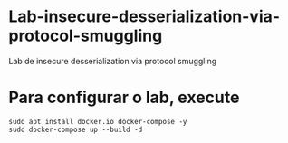 # Lab-insecure-desserialization-via-protocol-smuggling
Lab de insecure desserialization via protocol smuggling

# Para configurar o lab, execute
```
sudo apt install docker.io docker-compose -y
sudo docker-compose up --build -d
```
